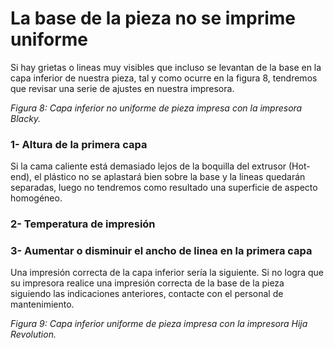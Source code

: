 # La base de la pieza no se imprime uniforme

Si hay grietas o lineas muy visibles que incluso se levantan de la base en la capa inferior de nuestra pieza, tal y como ocurre en la figura 8, tendremos que revisar una serie de ajustes en nuestra impresora.

*Figura 8: Capa inferior no uniforme de pieza impresa con la impresora Blacky.*


### 1- Altura de la primera capa

Si la cama caliente está demasiado lejos de la boquilla del extrusor (Hot-end), el plástico no se aplastará bien sobre la base y la lineas quedarán separadas, luego no tendremos como resultado una superficie de aspecto homogéneo.

### 2- Temperatura de impresión



### 3- Aumentar o disminuir el ancho de linea en la primera capa



Una impresión correcta de la capa inferior sería la siguiente. Si no logra que su impresora realice una impresión correcta de la base de la pieza siguiendo las indicaciones anteriores, contacte con el personal de mantenimiento.

*Figura 9: Capa inferior uniforme de pieza impresa con la impresora Hija Revolution.*